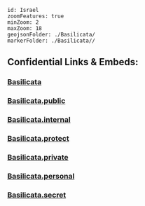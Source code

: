 
```leaflet
id: Israel
zoomFeatures: true 
minZoom: 2 
maxZoom: 18
geojsonFolder: ./Basilicata/
markerFolder: ./Basilicata//
```


## Confidential Links & Embeds: 

### [Basilicata](/_Standards/Earth/Continent/Europe/Europe~South/Italy/regions~Italy/Basilicata.md) 

### [Basilicata.public](/_public/Earth/Continent/Europe/Europe~South/Italy/regions~Italy/Basilicata.public.md) 

### [Basilicata.internal](/_internal/Earth/Continent/Europe/Europe~South/Italy/regions~Italy/Basilicata.internal.md) 

### [Basilicata.protect](/_protect/Earth/Continent/Europe/Europe~South/Italy/regions~Italy/Basilicata.protect.md) 

### [Basilicata.private](/_private/Earth/Continent/Europe/Europe~South/Italy/regions~Italy/Basilicata.private.md) 

### [Basilicata.personal](/_personal/Earth/Continent/Europe/Europe~South/Italy/regions~Italy/Basilicata.personal.md) 

### [Basilicata.secret](/_secret/Earth/Continent/Europe/Europe~South/Italy/regions~Italy/Basilicata.secret.md)


